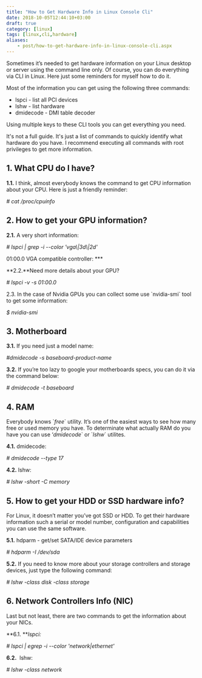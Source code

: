 ```yaml
---
title: "How to Get Hardware Info in Linux Console Cli"
date: 2018-10-05T12:44:10+03:00
draft: true
category: [linux]
tags: [linux,cli,hardware]
aliases:
    - post/how-to-get-hardware-info-in-linux-console-cli.aspx
---
```


Sometimes it’s needed to get hardware information on your Linux desktop or server using the command line only. Of course, you can do everything via CLI in Linux. Here just some reminders for myself how to do it.

Most of the information you can get using the following three commands:

*   lspci - list all PCI devices
*   lshw - list hardware
*   dmidecode - DMI table decoder

Using multiple keys to these CLI tools you can get everything you need.

It's not a full guide. It's just a list of commands to quickly identify what hardware do you have. I recommend executing all commands with root privileges to get more information.

1\. What CPU do I have?
-----------------------

**1.1.** I think, almost everybody knows the command to get CPU information about your CPU. Here is just a friendly reminder:

_\# cat /proc/cpuinfo_

2\. How to get your GPU information?
------------------------------------

**2.1.** A very short information:

_\# lspci | grep -i --color 'vga\\|3d\\|2d'_

01:00.0 VGA compatible controller: \*\*\*

**2.2.**Need more details about your GPU?

_\# lspci -v -s 01:00.0_

2.3. In the case of Nvidia GPUs you can collect some use \`nvidia-smi\` tool to get some information:

_$ nvidia-smi_

3\. Motherboard
---------------

**3.1.** If you need just a model name:

_#dmidecode -s baseboard-product-name_

**3.2.** If you’re too lazy to google your motherboards specs, you can do it via the command below:

_\# dmidecode -t baseboard_

4\. RAM
-------

Everybody knows \`_free_\` utility. It’s one of the easiest ways to see how many free or used memory you have. To determinate what actually RAM do you have you can use ‘_dmidecode_\` or \`_lshw_\` utilites.

**4.1.** dmidecode:

_# dmidecode --type 17_

**4.2.** lshw:

_\# lshw -short -C memory_

5\. How to get your HDD or SSD hardware info?
---------------------------------------------

For Linux, it doesn’t matter you’ve got SSD or HDD. To get their hardware information such a serial or model number, configuration and capabilities you can use the same software.

**5.1.** hdparm - get/set SATA/IDE device parameters

_\# hdparm -I /dev/sda_

**5.2.** If you need to know more about your storage controllers and storage devices, just type the following command:

_# lshw -class disk -class storage_

6\. Network Controllers Info (NIC)
----------------------------------

Last but not least, there are two commands to get the information about your NICs.

**6.1. **_lspci:_

_\# lspci | egrep -i --color 'network|ethernet'_

**6.2.**  lshw:

_# lshw -class network_